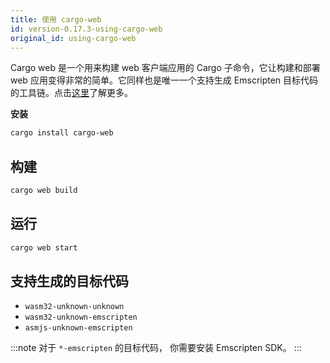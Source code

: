 ```yaml
---
title: 使用 cargo-web
id: version-0.17.3-using-cargo-web
original_id: using-cargo-web
---
```


Cargo web 是一个用来构建 web 客户端应用的 Cargo 子命令，它让构建和部署 web 应用变得非常的简单。它同样也是唯一一个支持生成 Emscripten 目标代码的工具链。点击[这里](https://github.com/koute/cargo-web)了解更多。

**安装**

```bash
cargo install cargo-web
```

## 构建

```bash
cargo web build
```

## 运行

```bash
cargo web start
```

## 支持生成的目标代码

- `wasm32-unknown-unknown`
- `wasm32-unknown-emscripten`
- `asmjs-unknown-emscripten`

:::note
对于 `*-emscripten` 的目标代码， 你需要安装 Emscripten SDK。
:::
